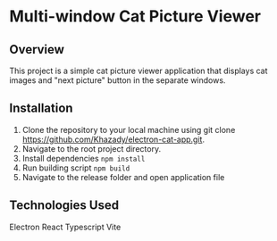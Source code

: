 # Multi-window Cat Picture Viewer
## Overview
This project is a simple cat picture viewer application that displays cat images and "next picture" button in the separate windows.

## Installation
1. Clone the repository to your local machine using git clone https://github.com/Khazady/electron-cat-app.git.
2. Navigate to the root project directory.
3. Install dependencies `npm install`
4. Run building script `npm build`
5. Navigate to the release folder and open application file
## Technologies Used
Electron
React
Typescript
Vite
